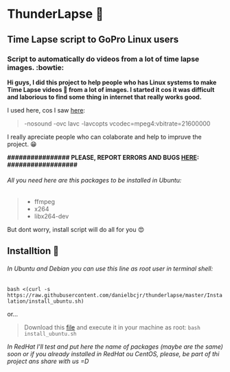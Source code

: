 # ThunderLapse :movie_camera:
## Time Lapse script to GoPro Linux users 

### Script to automatically do videos from a lot of time lapse images. :bowtie:


**Hi guys, I did this project to help people who has Linux systems to make Time Lapse videos :movie_camera: from a lot of images. I started it cos it was difficult and laborious to find some thing in internet that really works good.**

I used here, cos I saw [here](https://superuser.com/questions/249101/how-can-i-combine-30-000-images-into-a-timelapse-movie):
> -nosound -ovc lavc -lavcopts vcodec=mpeg4:vbitrate=21600000 

I really apreciate people who can colaborate and help to impruve the project. :grin:

**################ PLEASE, REPORT ERRORS AND BUGS [HERE](http://goo.gl/2ydZa1): ##################**


###### All you need here are this packages to be installed in Ubuntu:
> - ffmpeg
> - x264
> - libx264-dev

But dont worry, install script will do all for you :heart_eyes:


## Installtion :orange_book:

###### In Ubuntu and Debian you can use this line as root user in terminal shell:
`bash <(curl -s https://raw.githubusercontent.com/danielbcjr/thunderlapse/master/Instalation/install_ubuntu.sh)`

or...

> Download this [file](https://raw.githubusercontent.com/danielbcjr/thunderlapse/master/Instalation/install_ubuntu.sh) and execute it in your machine as root:
`bash install_ubuntu.sh`



*In RedHat I'll test and put here the name of packages (maybe are the same) soon or if you already installed in RedHat ou CentOS, please, be part of thi project ans share with us =D*

